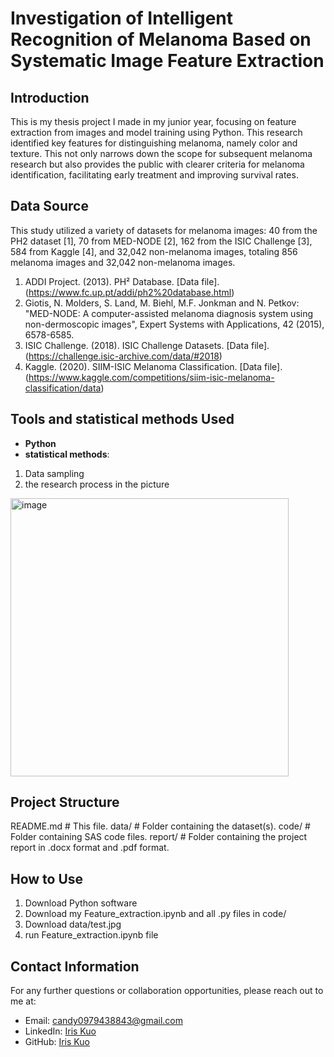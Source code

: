 # Investigation of Intelligent Recognition of Melanoma Based on Systematic Image Feature Extraction


## Introduction

This is my thesis project I made in my junior year, focusing on feature extraction from images and model training using Python. This research identified key features for distinguishing melanoma, namely color and texture. This not only narrows down the scope for subsequent melanoma research but also provides the public with clearer criteria for melanoma identification, facilitating early treatment and improving survival rates.

## Data Source
This study utilized a variety of datasets for melanoma images: 40 from the PH2 dataset [1], 70 from MED-NODE [2], 162 from the ISIC Challenge [3], 584 from Kaggle [4], and 32,042 non-melanoma images, totaling 856 melanoma images and 32,042 non-melanoma images.

1.	ADDI Project. (2013). PH² Database. [Data file]. (https://www.fc.up.pt/addi/ph2%20database.html)
2.	Giotis, N. Molders, S. Land, M. Biehl, M.F. Jonkman and N. Petkov: "MED-NODE: A computer-assisted melanoma diagnosis system using non-dermoscopic images", Expert Systems with Applications, 42 (2015), 6578-6585.
3.	ISIC Challenge. (2018). ISIC Challenge Datasets. [Data file]. (https://challenge.isic-archive.com/data/#2018)
4.	Kaggle. (2020). SIIM-ISIC Melanoma Classification. [Data file]. (https://www.kaggle.com/competitions/siim-isic-melanoma-classification/data)



## Tools and statistical methods Used

- **Python**
- **statistical methods**:
1. Data sampling
2. the research process in the picture
<img width="445" alt="image" src="https://github.com/Iris910531/melanoma_recognition/assets/53985481/4f1283dc-1205-4110-8c75-f3eef8704253">


## Project Structure

README.md # This file.
data/ # Folder containing the dataset(s).
code/ # Folder containing SAS code files.
report/ # Folder containing the project report in .docx format and .pdf format.


## How to Use

1. Download Python software
2. Download my Feature_extraction.ipynb and all .py files in code/
3. Download data/test.jpg
4. run Feature_extraction.ipynb file


## Contact Information

For any further questions or collaboration opportunities, please reach out to me at:
- Email: [candy0979438843@gmail.com](mailto:candy0979438843@gmail.com)
- LinkedIn: [Iris Kuo](http://linkedin.com/in/依璇-郭-835b00268)
- GitHub: [Iris Kuo](https://github.com/Iris910531)
